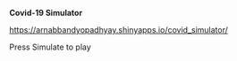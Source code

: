 **Covid-19 Simulator**

https://arnabbandyopadhyay.shinyapps.io/covid_simulator/

Press Simulate to play
